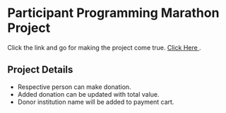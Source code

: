 # Participant Programming Marathon Project

Click the link and go for making the project come true. [Click Here ](https://the-superhero-direction-mhasancy.netlify.app/).

## Project Details

- Respective person can make donation.
- Added donation can be updated with total value.
- Donor institution name will be added to payment cart.
